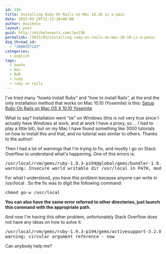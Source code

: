 ```yaml
---
id: 236
title: Installing Ruby On Rails on Mac 10.10 is a pain
date: 2015-03-29T22:13:30+00:00
author: musikele
layout: post
guid: http://michelenasti.com/?p=236
permalink: /2015/03/installing-ruby-on-rails-on-mac-10-10-is-a-pain/
dsq_thread_id:
  - "3980357243"
categories:
  - english
tags:
  - howto
  - mac
  - RoR
  - ruby
  - ruby on rails
---
```

I've tried many &#8220;howto install Ruby&#8221; and &#8220;how to install Rails&#8221;, at the end the only installation method that works on Mac 10.10 (Yosemite) is this: [Setup Ruby On Rails on Mac OS X 10.10 Yosemite](https://gorails.com/setup/osx/10.10-yosemite)

What to say? Installation went &#8220;ok&#8221; on Windows (this is not very true since I actually have Windows at work, and at work I have a proxy, so ... I had to play a little bit), but on my Mac I have found something like 3000 tutorials on how to install this and that, and no tutorial was similar to others. Thanks to the author!

Then I had a lot of warnings that I'm trying to fix, and mostly I go on Stack Overflow to understand what's happening. One of this errors is:

<pre class="lang:sh decode:true">/usr/local/rvm/gems/ruby-1.9.3-p194@global/gems/bundler-1.9.1/lib/bundler/shared_helpers.rb:83: 
warning: Insecure world writable dir /usr/local in PATH, mode 040777</pre>

For what I understood, you have this problem because anyone can write in /usr/local . So the fix was to digit the following command:

<pre class="lang:sh decode:true">chmod go-w /usr/local</pre>

**You can also have the same error referred to other directories, just launch this command with the appropriate path.**

And now I'm having this other problem, unfortunately Stack Overflow does not have any ideas on how to solve it:

<pre class="lang:default decode:true">/usr/local/rvm/gems/ruby-1.9.3-p194/gems/activesupport-3.2.8/lib/active_support/values/time_zone.rb:270: 
warning: circular argument reference - now</pre>

Can anybody help me?